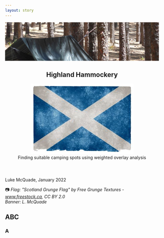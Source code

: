 ```yaml
---
layout: story
---
```


<section class="align-center">
<header markdown="1">

![Hammock and tarp in situ](assets/hammock-llanos-mcquade-head.jpg)

# Highland Hammockery
![Scotland flag](assets/scotland-grunge.jpg)  
Finding suitable camping spots using weighted overlay analysis

</header>

<div class="content" markdown="1">

Luke McQuade, January 2022

📷 *Flag: "Scotland Grunge Flag" by Free Grunge Textures - www.freestock.ca, CC BY 2.0*  
*Banner: L. McQuade*

</div>
</section>

<section class="spotlight style1">
<div class="content" markdown="1">

# ABC
### A



</div>
<div class="image" markdown="1">



</div>
</section>
